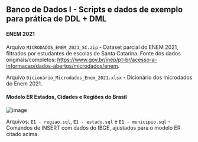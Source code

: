 ## Banco de Dados I - Scripts e dados de exemplo para prática de DDL + DML

#### ENEM 2021

Arquivo `MICRODADOS_ENEM_2021_SC.zip` - Dataset parcial do ENEM 2021, filtrados por estudantes de escolas de Santa Catarina.
Fonte dos dados originais/completos: https://www.gov.br/inep/pt-br/acesso-a-informacao/dados-abertos/microdados/enem.

Arquivo `Dicionário_Microdados_Enem_2021.xlsx` - Dicionário dos microdados do Enem 2021.

#### Modelo ER Estados, Cidades e Regiões do Brasil

![image](https://user-images.githubusercontent.com/484662/193600856-93403e39-f52a-4b61-8150-b8d63eef73d5.png)

Arquivos: `E1 - regiao.sql`, `E1 - estado.sql` e `E1 - municipio.sql` - Comandos de INSERT com dados do IBGE, ajustados para o modelo ER citado acima.



